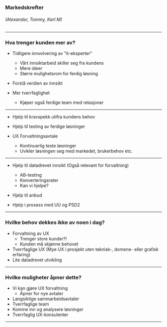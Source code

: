 ### Markedskrefter
###### (Alexander, Tommy, Karl M)

---

### Hva trenger kunden mer av?

- Tidligere innvolvering av "it-eksperter"
    + Vårt innsiktarbeid skiller seg fra kundens
    + Mere ideer
    + Større mulighetsrom for ferdig løsning
- Forstå verdien av innsikt

- Mer tverrfaglighet
    + Kjøper også ferdige team med relasjoner

---
- Hjelp til kravspekk utifra kundens behov
- Hjelp til testing av ferdige løsninger

- UX Forvaltningsavtale
    + Kontinuerlig teste løsninger
    + Uvikler løsningen seg med markedet, brukerbehov etc.


---

- Hjelp til datadrevet innsikt (Også relevant for forvaltning)
    + AB-testing
    + Konverteringsrater
    + Kan vi hjelpe?

- Hjelp til anbud
- Hjelp i prosess med UU og PSD2

---

### Hvilke behov dekkes ikke av noen i dag?

- Forvaltning av UX
    + Trenger store kunder?!
    + Kunden må skjønne behovet
- Tverrfaglige UX (Mye UX i prosjekt uten teknisk-, domene- eller grafisk erfaring)
- Lite datadrevet utvikling


---

### Hvilke muligheter åpner dette?

- Vi kan gjøre UX forvaltning
    + Åpner for nye avtaler
- Langsiktige sammarbeidsavtaler
- Tverrfaglige team
- Komme inn og analysere løsninger
- Tverrfaglig UX-konsulenter


---

